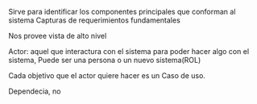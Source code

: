 
Sirve para
identificar los componentes principales que conforman al sistema
Capturas de requerimientos fundamentales

Nos provee vista de alto nivel

Actor: aquel que interactura con el sistema para poder hacer algo con el sistema,
Puede ser una persona o un nuevo sistema(ROL)

Cada objetivo que el actor quiere hacer es un Caso de uso.



Dependecia, no